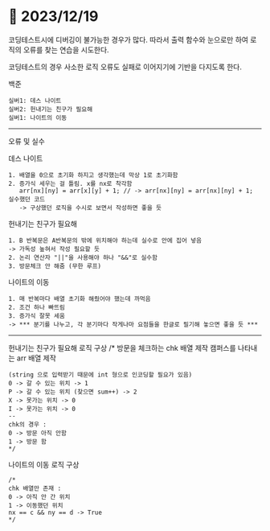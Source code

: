# 📅 2023/12/19

코딩테스트시에 디버깅이 불가능한 경우가 많다. 따라서 출력 함수와 눈으로만 하여 로직의 오류를 찾는 연습을 시도한다. 

코딩테스트의 경우 사소한 로직 오류도 실패로 이어지기에 기반을 다지도록 한다.

백준

    실버1: 데스 나이트
    실버2: 헌내기는 친구가 필요해
    실버1: 나이트의 이동

--------------------------
오류 및 실수

데스 나이트

    1. 배열을 0으로 초기화 하지고 생각했는데 막상 1로 초기화함
    2. 증가식 세우는 걸 틀림. x를 nx로 착각함
       arr[nx][ny] = arr[x][y] + 1; // -> arr[nx][ny] = arr[nx][ny] + 1; 실수했던 코드
       -> 구상했던 로직을 수시로 보면서 작성하면 좋을 듯

헌내기는 친구가 필요해

    1. B 반복문은 A반복문의 밖에 위치해야 하는데 실수로 안에 집어 넣음
    -> 가독성 높혀서 작성 필요할 듯
    2. 논리 연산자 "||"을 사용해야 하나 "&&"로 실수함
    3. 방문체크 안 해줌 (무한 루프)

나이트의 이동

    1. 매 반복마다 배열 초기화 해줬어야 했는데 까먹음
    2. 조건 하나 빠뜨림
    3. 증가식 잘못 세움
    -> *** 분기를 나누고, 각 분기마다 작게나마 요점들을 한글로 필기해 놓으면 좋을 듯 ***

------------------------------------------------------
헌내기는 친구가 필요해 로직 구상
    /*
    방문을 체크하는 chk 배열 제작
    캠퍼스를 나타내는 arr 배열 제작

    (string 으로 입력받기 때문에 int 형으로 인코딩할 필요가 있음)
    0 -> 갈 수 있는 위치 -> 1
    P -> 갈 수 있는 위치 (찾으면 sum++) -> 2
    X -> 못가는 위치 -> 0
    I -> 못가는 위치 -> 0
    --
    chk의 경우 :
    0 -> 방문 아직 안함
    1 -> 방문 함
    */


나이트의 이동 로직 구상

    /*
    chk 배열만 존재 :
    0 -> 아직 안 간 위치
    1 -> 이동했던 위치
    nx == c && ny == d -> True
    */